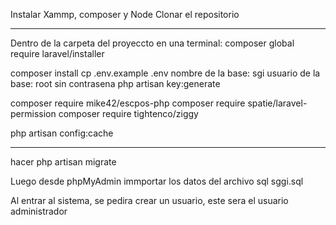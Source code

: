 Instalar Xammp, composer y Node
Clonar el repositorio

------------------------------------------------------------------------------------------------

Dentro de la carpeta del proyeccto en una terminal:
composer global require laravel/installer

composer install
cp .env.example .env
    nombre de la base: sgi
    usuario de la base: root
    sin contrasena
php artisan key:generate

composer require mike42/escpos-php
composer require spatie/laravel-permission
composer require tightenco/ziggy

php artisan config:cache

------------------------------------------------------------------------------------------------

hacer php artisan migrate

Luego desde phpMyAdmin immportar los datos del archivo sql sggi.sql

Al entrar al sistema, se pedira crear un usuario, este sera el usuario administrador
